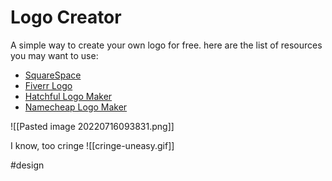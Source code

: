 # Logo Creator
A simple way to create your own logo for free. here are the list of resources you may want to use:
- [SquareSpace](https://www.squarespace.com/logo)
- [Fiverr Logo](https://www.fiverr.com/logo-maker)
- [Hatchful Logo Maker](https://hatchful.shopify.com/)
- [Namecheap Logo Maker](https://www.namecheap.com/logo-maker/)

![[Pasted image 20220716093831.png]]

I know, too cringe
![[cringe-uneasy.gif]]

#design
